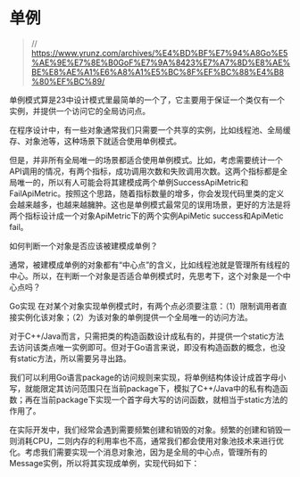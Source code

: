 # 单例

> // https://www.yrunz.com/archives/%E4%BD%BF%E7%94%A8Go%E5%AE%9E%E7%8E%B0GoF%E7%9A%8423%E7%A7%8D%E8%AE%BE%E8%AE%A1%E6%A8%A1%E5%BC%8F%EF%BC%88%E4%B8%80%EF%BC%89/

单例模式算是23中设计模式里最简单的一个了，它主要用于保证一个类仅有一个实例，并提供一个访问它的全局访问点。

在程序设计中，有一些对象通常我们只需要一个共享的实例，比如线程池、全局缓存、对象池等，这种场景下就适合使用单例模式。

但是，并非所有全局唯一的场景都适合使用单例模式。比如，考虑需要统计一个API调用的情况，有两个指标，成功调用次数和失败调用次数。这两个指标都是全局唯一的，所以有人可能会将其建模成两个单例SuccessApiMetric和FailApiMetric。按照这个思路，随着指标数量的增多，你会发现代码里类的定义会越来越多，也越来越臃肿。这也是单例模式最常见的误用场景，更好的方法是将两个指标设计成一个对象ApiMetric下的两个实例ApiMetic success和ApiMetic fail。

如何判断一个对象是否应该被建模成单例？

通常，被建模成单例的对象都有“中心点”的含义，比如线程池就是管理所有线程的中心。所以，在判断一个对象是否适合单例模式时，先思考下，这个对象是一个中心点吗？

Go实现
在对某个对象实现单例模式时，有两个点必须要注意：（1）限制调用者直接实例化该对象；（2）为该对象的单例提供一个全局唯一的访问方法。

对于C++/Java而言，只需把类的构造函数设计成私有的，并提供一个static方法去访问该类点唯一实例即可。但对于Go语言来说，即没有构造函数的概念，也没有static方法，所以需要另寻出路。

我们可以利用Go语言package的访问规则来实现，将单例结构体设计成首字母小写，就能限定其访问范围只在当前package下，模拟了C++/Java中的私有构造函数；再在当前package下实现一个首字母大写的访问函数，就相当于static方法的作用了。

在实际开发中，我们经常会遇到需要频繁创建和销毁的对象。频繁的创建和销毁一则消耗CPU，二则内存的利用率也不高，通常我们都会使用对象池技术来进行优化。考虑我们需要实现一个消息对象池，因为是全局的中心点，管理所有的Message实例，所以将其实现成单例，实现代码如下：